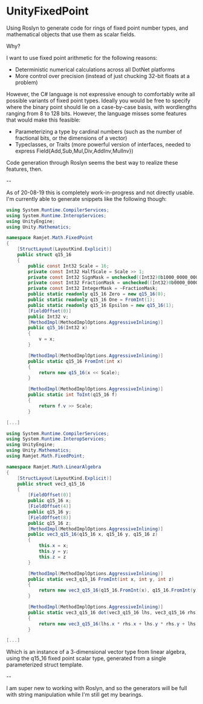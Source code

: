 # UnityFixedPoint
Using Roslyn to generate code for rings of fixed point number types, and mathematical objects that use them as scalar fields.

Why?

I want to use fixed point arithmetic for the following reasons:

- Deterministic numerical calculations across all DotNet platforms
- More control over precision (instead of just chucking 32-bit floats at a problem)

However, the C# language is not expressive enough to comfortably write all possible variants of fixed point types. Ideally you would be free to specify where the binary point should lie on a case-by-case basis, with wordlengths ranging from 8 to 128 bits. However, the language misses some features that would make this feasible:

- Parameterizing a type by cardinal numbers (such as the number of fractional bits, or the dimensions of a vector)
- Typeclasses, or Traits (more powerful version of interfaces, needed to express Field{Add,Sub,Mul,Div,AddInv,MulInv})

Code generation through Roslyn seems the best way to realize these features, then.

--

As of 20-08-19 this is completely work-in-progress and not directly usable. I'm currently able to generate snippets like the following though:

```csharp
using System.Runtime.CompilerServices;
using System.Runtime.InteropServices;
using UnityEngine;
using Unity.Mathematics;

namespace Ramjet.Math.FixedPoint
{
    [StructLayout(LayoutKind.Explicit)]
    public struct q15_16
    {
        public const Int32 Scale = 16;
        private const Int32 HalfScale = Scale >> 1;
        private const Int32 SignMask = unchecked((Int32)0b1000_0000_0000_0000_0000_0000_0000_0000);
        private const Int32 FractionMask = unchecked((Int32)0b0000_0000_0000_0000_1111_1111_1111_1111);
        private const Int32 IntegerMask = ~FractionMask;
        public static readonly q15_16 Zero = new q15_16(0);
        public static readonly q15_16 One = FromInt(1);
        public static readonly q15_16 Epsilon = new q15_16(1);
        [FieldOffset(0)]
        public Int32 v;
        [MethodImpl(MethodImplOptions.AggressiveInlining)]
        public q15_16(Int32 x)
        {
            v = x;
        }

        [MethodImpl(MethodImplOptions.AggressiveInlining)]
        public static q15_16 FromInt(int x)
        {
            return new q15_16(x << Scale);
        }

        [MethodImpl(MethodImplOptions.AggressiveInlining)]
        public static int ToInt(q15_16 f)
        {
            return f.v >> Scale;
        }

[...]

using System.Runtime.CompilerServices;
using System.Runtime.InteropServices;
using UnityEngine;
using Unity.Mathematics;
using Ramjet.Math.FixedPoint;

namespace Ramjet.Math.LinearAlgebra
{
    [StructLayout(LayoutKind.Explicit)]
    public struct vec3_q15_16
    {
        [FieldOffset(0)]
        public q15_16 x;
        [FieldOffset(4)]
        public q15_16 y;
        [FieldOffset(8)]
        public q15_16 z;
        [MethodImpl(MethodImplOptions.AggressiveInlining)]
        public vec3_q15_16(q15_16 x, q15_16 y, q15_16 z)
        {
            this.x = x;
            this.y = y;
            this.z = z
        }

        [MethodImpl(MethodImplOptions.AggressiveInlining)]
        public static vec3_q15_16 FromInt(int x, int y, int z)
        {
            return new vec3_q15_16(q15_16.FromInt(x), q15_16.FromInt(y), q15_16.FromInt(z));
        }

        [MethodImpl(MethodImplOptions.AggressiveInlining)]
        public static vec3_q15_16 dot(vec3_q15_16 lhs, vec3_q15_16 rhs)
        {
            return new vec3_q15_16(lhs.x * rhs.x + lhs.y * rhs.y + lhs.z * rhs.z);
        }

[...]

```

Which is an instance of a 3-dimensional vector type from linear algebra, using the q15_16 fixed point scalar type, generated from a single parameterized struct template.

--

I am super new to working with Roslyn, and so the generators will be full with string manipulation while I'm still get my bearings.
